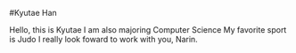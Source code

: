 #Kyutae Han

Hello, this is Kyutae
I am also majoring Computer Science 
My favorite sport is Judo
I really look foward to work with you, Narin.

